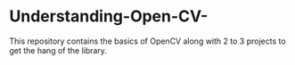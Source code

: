 # Understanding-Open-CV-
This repository contains the basics of OpenCV along with 2 to 3 projects to get the hang of the library.
